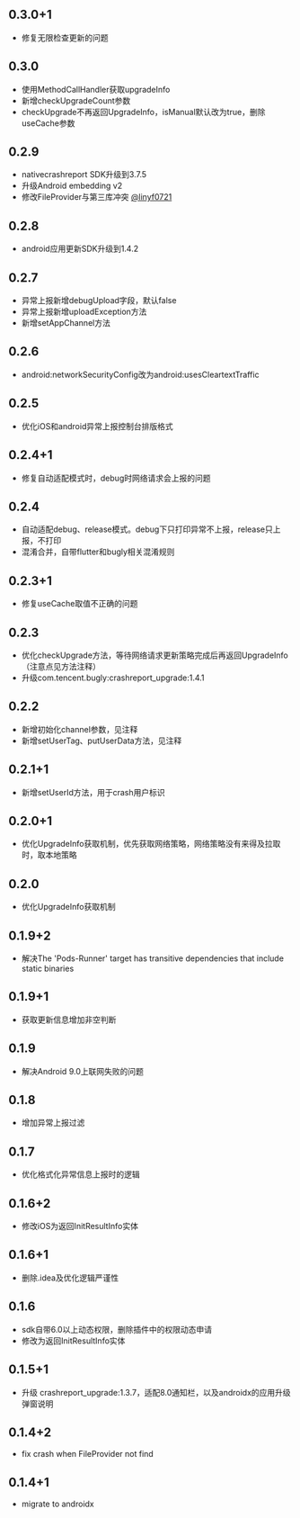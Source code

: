 ## 0.3.0+1
* 修复无限检查更新的问题
## 0.3.0
* 使用MethodCallHandler获取upgradeInfo
* 新增checkUpgradeCount参数
* checkUpgrade不再返回UpgradeInfo，isManual默认改为true，删除useCache参数
## 0.2.9
* nativecrashreport SDK升级到3.7.5
* 升级Android embedding v2
* 修改FileProvider与第三库冲突 [@linyf0721](https://github.com/linyf0721)
## 0.2.8
* android应用更新SDK升级到1.4.2
## 0.2.7
* 异常上报新增debugUpload字段，默认false
* 异常上报新增uploadException方法
* 新增setAppChannel方法
## 0.2.6
* android:networkSecurityConfig改为android:usesCleartextTraffic
## 0.2.5
* 优化iOS和android异常上报控制台排版格式
## 0.2.4+1
* 修复自动适配模式时，debug时网络请求会上报的问题
## 0.2.4
* 自动适配debug、release模式。debug下只打印异常不上报，release只上报，不打印
* 混淆合并，自带flutter和bugly相关混淆规则
## 0.2.3+1
* 修复useCache取值不正确的问题
## 0.2.3
* 优化checkUpgrade方法，等待网络请求更新策略完成后再返回UpgradeInfo（注意点见方法注释）
* 升级com.tencent.bugly:crashreport_upgrade:1.4.1
## 0.2.2
* 新增初始化channel参数，见注释
* 新增setUserTag、putUserData方法，见注释
## 0.2.1+1
* 新增setUserId方法，用于crash用户标识
## 0.2.0+1
* 优化UpgradeInfo获取机制，优先获取网络策略，网络策略没有来得及拉取时，取本地策略
## 0.2.0
* 优化UpgradeInfo获取机制
## 0.1.9+2
* 解决The 'Pods-Runner' target has transitive dependencies that include static binaries
## 0.1.9+1
* 获取更新信息增加非空判断
## 0.1.9
* 解决Android 9.0上联网失败的问题
## 0.1.8
* 增加异常上报过滤
## 0.1.7
* 优化格式化异常信息上报时的逻辑
## 0.1.6+2
* 修改iOS为返回InitResultInfo实体
## 0.1.6+1
* 删除.idea及优化逻辑严谨性
## 0.1.6
* sdk自带6.0以上动态权限，删除插件中的权限动态申请
* 修改为返回InitResultInfo实体
## 0.1.5+1
* 升级 crashreport_upgrade:1.3.7，适配8.0通知栏，以及androidx的应用升级弹窗说明
## 0.1.4+2
* fix crash when FileProvider not find 
## 0.1.4+1
* migrate to androidx

